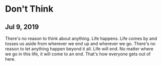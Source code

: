 # Don't Think
## Jul 9, 2019

There's no reason to think about anything. Life happens. Life comes by and 
tosses us aside from wherever we end up and wherever we go. There's no reason to 
let anything happen beyond it all. Life will end. No matter where we go in this 
life, it will come to an end. That's how everyone gets out of here.
